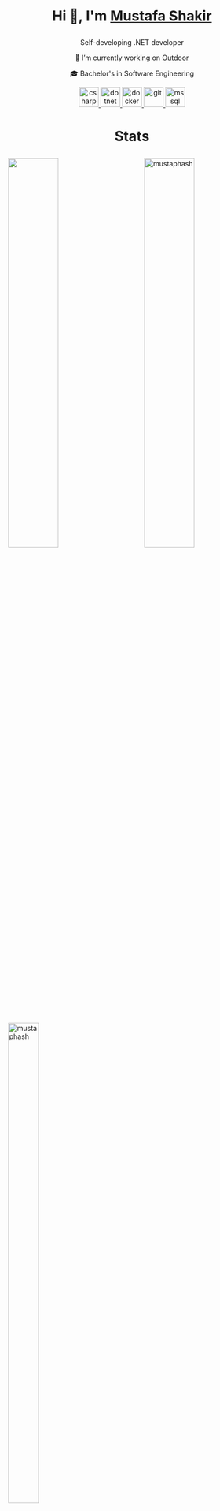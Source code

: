 # <p align="center"> Hi 👋, I'm [Mustafa Shakir](https://www.linkedin.com/in/mustafa-shakir-970391231/)</p>

<h3 align="center"></h3>
<p align="center">Self-developing .NET developer</P>
 <p align="center">🏃 I’m currently working on <a href="https://github.com/mustaphash/Outdoor" title="Issues">Outdoor</a></p>
 <p align="center">🎓  Bachelor's in Software Engineering </p>


<p align="center"> <a href="https://www.w3schools.com/cs/" target="_blank" rel="noreferrer"> <img size=7% src="https://iconape.com/wp-content/png_logo_vector/c.png" alt="csharp" width="40" height="40"/> </a> <a href="https://www.docker.com/" target="_blank" rel="noreferrer"> <img src="https://lh3.googleusercontent.com/Gs6kFTfe9wy0kp3RvMMhCEejwohHaVUEaY9mda3aweBM9S6BLjLo7Nu4uTNNDN9gPfk=w300" alt="dotnet" width="40" height="40"/> </a> <a href="https://git-scm.com/" target="_blank" rel="noreferrer"> <img src="https://cdn.icon-icons.com/icons2/2407/PNG/512/docker_icon_146192.png" alt="docker" width="40" height="40"/> </a> <a href="https://dotnet.microsoft.com/" target="_blank" rel="noreferrer"> <img src="https://3.bp.blogspot.com/-xhNpNJJyQhk/XIe4GY78RQI/AAAAAAAAItc/ouueFUj2Hqo5dntmnKqEaBJR4KQ4Q2K3ACK4BGAYYCw/s1600/logo%2Bgit%2Bicon.png" alt="git" width="40" height="40"/> </a> <a href="https://www.microsoft.com/en-us/sql-server" target="_blank" rel="noreferrer"> <img src="https://vectorified.com/images/sql-server-icon-26.png" alt="mssql" width="40" height="40"/> </a> </p>


# <p align = "center">Stats</p>
<img width=45% align="left" high=50% src="https://github-readme-stats.vercel.app/api?username=mustaphash&hide_border=true&show_icons=true&theme=gruvbox" style="max-width: 100%;" />

<img width=45% align="right" src="https://github-readme-streak-stats.herokuapp.com/?user=mustaphash&hide_border=true&show_icons=true&theme=gruvbox" alt="mustaphash" />

<img width="35%" align="center" height="50%" src="https://github-readme-stats.vercel.app/api/top-langs?username=mustaphash&hide_border=true&show_icons=true&locale=en&layout=compact&theme=gruvbox" alt="mustaphash" style="max-width: 100%;" />




